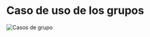 # Caso de uso de los grupos
![Casos de grupo](https://github.com/amezcua04s/FCA-Proyecto-OO-01/assets/119078847/f73a0978-3ef5-482f-88d0-77172a0f7c01)


